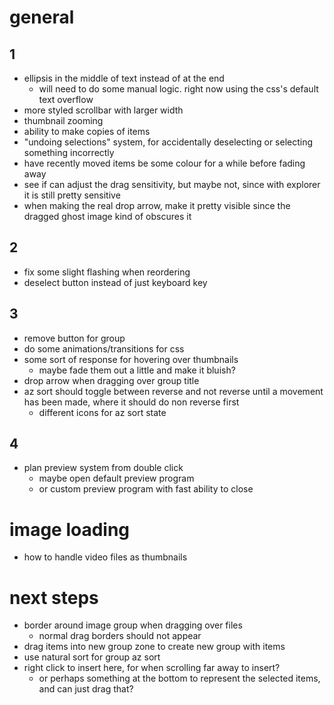 # general
## 1
- ellipsis in the middle of text instead of at the end
    - will need to do some manual logic. right now using the css's default text overflow
- more styled scrollbar with larger width
- thumbnail zooming
- ability to make copies of items
- "undoing selections" system, for accidentally deselecting or selecting something incorrectly
- have recently moved items be some colour for a while before fading away
- see if can adjust the drag sensitivity, but maybe not, since with explorer it is still pretty sensitive
- when making the real drop arrow, make it pretty visible since the dragged ghost image kind of obscures it

## 2
- fix some slight flashing when reordering
- deselect button instead of just keyboard key

## 3
- remove button for group
- do some animations/transitions for css
- some sort of response for hovering over thumbnails
    - maybe fade them out a little and make it bluish?
- drop arrow when dragging over group title
- az sort should toggle between reverse and not reverse until a movement has been made, where it should do non reverse first
    - different icons for az sort state

## 4
- plan preview system from double click
    - maybe open default preview program
    - or custom preview program with fast ability to close

# image loading
- how to handle video files as thumbnails

# next steps
- border around image group when dragging over files
    - normal drag borders should not appear
- drag items into new group zone to create new group with items
- use natural sort for group az sort
- right click to insert here, for when scrolling far away to insert?
    - or perhaps something at the bottom to represent the selected items, and can just drag that?